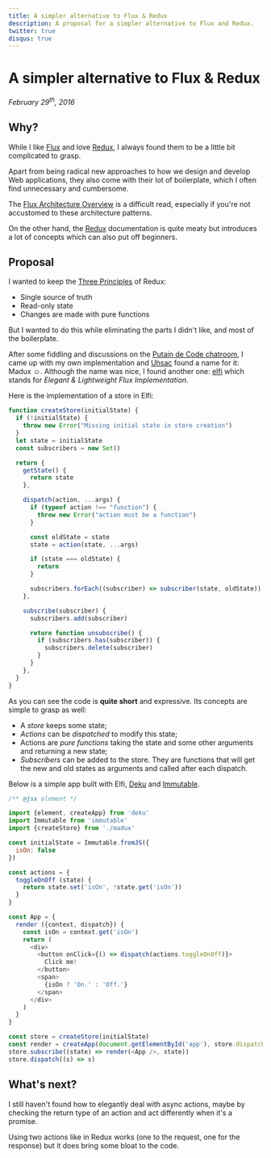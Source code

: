 ```yaml
---
title: A simpler alternative to Flux & Redux
description: A proposal for a simpler alternative to Flux and Redux.
twitter: true
disqus: true
---
```

# A simpler alternative to Flux & Redux

*February 29<sup>th</sup>, 2016*

## Why?

While I like [Flux][flux] and love [Redux][redux], I always found them to be a
little bit complicated to grasp.

Apart from being radical new approaches to how we design and develop Web
applications, they also come with their lot of boilerplate, which I often find
unnecessary and cumbersome.

The [Flux Architecture Overview][flux:overview] is a difficult read, especially
if you're not accustomed to these architecture patterns.

On the other hand, the [Redux][redux] documentation is quite meaty but
introduces a lot of concepts which can also put off beginners.

## Proposal

I wanted to keep the [Three Principles][redux:3principles] of Redux:

- Single source of truth
- Read-only state
- Changes are made with pure functions

But I wanted to do this while eliminating the parts I didn't like, and most of
the boilerplate.

After some fiddling and discussions on the [Putain de Code
chatroom][p!:discord], I came up with my own implementation and [Uhsac][uhsac]
found a name for it: Madux ☺. Although the name was nice, I found another one:
[elfi][elfi] which stands for *Elegant & Lightweight Flux Implementation*.

Here is the implementation of a store in Elfi:

```javascript
function createStore(initialState) {
  if (!initialState) {
    throw new Error("Missing initial state in store creation")
  }
  let state = initialState
  const subscribers = new Set()

  return {
    getState() {
      return state
    },

    dispatch(action, ...args) {
      if (typeof action !== "function") {
        throw new Error("action must be a function")
      }

      const oldState = state
      state = action(state, ...args)

      if (state === oldState) {
        return
      }

      subscribers.forEach((subscriber) => subscriber(state, oldState))
    },

    subscribe(subscriber) {
      subscribers.add(subscriber)

      return function unsubscribe() {
        if (subscribers.has(subscriber)) {
          subscribers.delete(subscriber)
        }
      }
    },
  }
}
```

As you can see the code is **quite short** and expressive. Its concepts are
simple to grasp as well:

- A *store* keeps some state;
- *Actions* can be *dispatched* to modify this state;
- Actions are *pure functions* taking the state and some other arguments and
  returning a new state;
- *Subscribers* can be added to the store. They are functions that will get the
  new and old states as arguments and called after each dispatch.

Below is a simple app built with Elfi, [Deku][deku] and [Immutable].

```javascript
/** @jsx element */

import {element, createApp} from 'deku'
import Immutable from 'immutable'
import {createStore} from './madux'

const initialState = Immutable.fromJS({
  isOn: false
})

const actions = {
  toggleOnOff (state) {
    return state.set('isOn', !state.get('isOn'))
  }
}

const App = {
  render ({context, dispatch}) {
    const isOn = context.get('isOn')
    return (
      <div>
        <button onClick={() => dispatch(actions.toggleOnOff)}>
          Click me!
        </button>
        <span>
          {isOn ? 'On.' : 'Off.'}
        </span>
      </div>
    )
  }
}

const store = createStore(initialState)
const render = createApp(document.getElementById('app'), store.dispatch)
store.subscribe((state) => render(<App />, state))
store.dispatch((s) => s)
```

## What's next?

I still haven't found how to elegantly deal with async actions, maybe by
checking the return type of an action and act differently when it's a promise.

Using two actions like in Redux works (one to the request, one for the
response) but it does bring some bloat to the code.

[flux]: https://facebook.github.io/flux/
[flux:overview]: https://facebook.github.io/flux/docs/overview.html
[redux]: http://redux.js.org/
[redux:3principles]: http://redux.js.org/docs/introduction/ThreePrinciples.html
[deku]: http://dekujs.github.io/deku/
[immutable]: https://facebook.github.io/immutable-js/
[uhsac]: https://github.com/Uhsac
[p!:discord]: http://putaindecode.io/discuss/
[elfi]: https://github.com/madx/elfi
